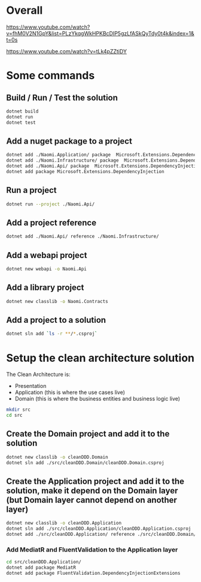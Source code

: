 # Overall


https://www.youtube.com/watch?v=fhM0V2N1GpY&list=PLzYkqgWkHPKBcDIP5gzLfASkQyTdy0t4k&index=1&t=0s

https://www.youtube.com/watch?v=tLk4pZZtiDY

# Some commands

## Build / Run / Test the solution

```bash
dotnet build
dotnet run
dotnet test
```

## Add a nuget package to a project

```bash
dotnet add ./Naomi.Application/ package  Microsoft.Extensions.DependencyInjection.Abstractions
dotnet add ./Naomi.Infrastructure/ package  Microsoft.Extensions.DependencyInjection.Abstractions
dotnet add ./Naomi.Api/ package  Microsoft.Extensions.DependencyInjection.Abstractions
dotnet add package Microsoft.Extensions.DependencyInjection
```

## Run a project

```bash
dotnet run --project ./Naomi.Api/
```

## Add a project reference

```bash
dotnet add ./Naomi.Api/ reference ./Naomi.Infrastructure/
```

## Add a webapi project

```bash
dotnet new webapi -o Naomi.Api
```

## Add a library project

```bash
dotnet new classlib -o Naomi.Contracts
```

## Add a project to a solution

```bash
dotnet sln add `ls -r **/*.csproj`
```

# Setup the clean architecture solution

The Clean Architecture is:
* Presentation
* Application (this is where the use cases live)
* Domain (this is where the business entities and business logic live)


```bash
mkdir src
cd src
```

## Create the Domain project and add it to the solution

```bash
dotnet new classlib -o cleanDDD.Domain
dotnet sln add ./src/cleanDDD.Domain/cleanDDD.Domain.csproj 
```

## Create the Application project and add it to the solution, make it depend on the Domain layer (but Domain layer cannot depend on another layer)

```bash
dotnet new classlib -o cleanDDD.Application
dotnet sln add ./src/cleanDDD.Application/cleanDDD.Application.csproj 
dotnet add ./src/cleanDDD.Application/ reference ./src/cleanDDD.Domain/
```

### Add MediatR and FluentValidation to the Application layer

```bash
cd src/cleanDDD.Application/
dotnet add package MediatR
dotnet add package FluentValidation.DependencyInjectionExtensions
```

